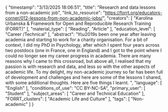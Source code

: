 {
    "timestamp": "3/13/2025 18:06:51",
    "title": "Research and data lessons from a non-academic job",
    "link_to_resource": "https://forrt.org/educators-corner/012-lessons-from-non-academic-jobs/",
    "creators": [
        "Karolina Urbanska & Framework for Open and Reproducible Research Training (FORRT)"
    ],
    "material_type": [
        "Reading",
        "Article"
    ],
    "education_level": [
        "Career /Technical"
    ],
    "abstract": "It\u2019s been one year after leaving academia and starting to work for a charity organisation. For a bit of context, I did my PhD in Psychology, after which I spent four years across two postdocs (one in France, one in England) and I got to the point where I could no longer see my career progress in academia. There are many reasons why I came to this crossroad, but above all, I realised that my passion is with research and data, and less so with the other aspects of academic life. To my delight, my non-academic journey so far has been full of development and challenges and here are some of the lessons I shared, with some additional thoughts. Here are five things I learnt. ",
    "language": [
        "English"
    ],
    "conditions_of_use": "CC BY-NC-SA",
    "primary_user": [
        "Student"
    ],
    "subject_areas": [
        "Career and Technical Education"
    ],
    "FORRT_clusters": [
        "Academic Life and Culture"
    ],
    "tags": [
        "Non-academic"
    ]
}